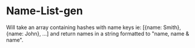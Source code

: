 # Name-List-gen
Will take an array containing hashes with name keys ie: [{name: Smith}, {name: John}, ...] and return names in a string formatted to "name, name &amp; name".
